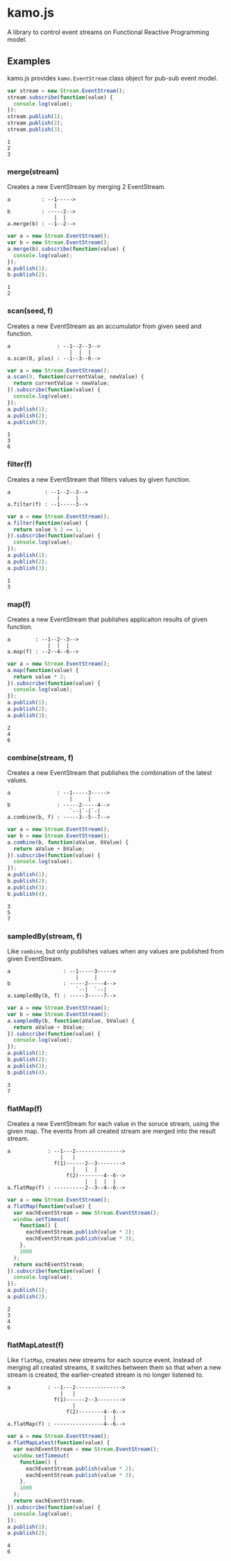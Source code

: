 # kamo.js
A library to control event streams on Functional Reactive Programming model.

## Examples
kamo.js provides `kamo.EventStream` class object for pub-sub event model.

```js
var stream = new Stream.EventStream();
stream.subscribe(function(value) {
  console.log(value);
});
stream.publish(1);
stream.publish(2);
stream.publish(3);
```

```
1
2
3
```

### merge(stream)
Creates a new EventStream by merging 2 EventStream.

```
a          : --1----->
               |
b          : -----2-->
               |  |
a.merge(b) : --1--2-->
```

```js
var a = new Stream.EventStream();
var b = new Stream.EventStream();
a.merge(b).subscribe(function(value) {
  console.log(value);
});
a.publish(1);
b.publish(2);
```

```
1
2
```

### scan(seed, f)
Creates a new EventStream as an accumulator from given seed and function.

```
a               : --1--2--3-->
                    |  |  |
a.scan(0, plus) : --1--3--6-->
```

```js
var a = new Stream.EventStream();
a.scan(0, function(currentValue, newValue) {
  return currentValue + newValue;
}).subscribe(function(value) {
  console.log(value);
});
a.publish(1);
a.publish(2);
a.publish(3);
```

```
1
3
6
```

### filter(f)
Creates a new EventStream that filters values by given function.

```
a           : --1--2--3-->
                |     |
a.filter(f) : --1-----3-->
```

```js
var a = new Stream.EventStream();
a.filter(function(value) {
  return value % 2 == 1;
}).subscribe(function(value) {
  console.log(value);
});
a.publish(1);
a.publish(2);
a.publish(3);
```

```
1
3
```

### map(f)
Creates a new EventStream that publishes applicaiton results of given function.

```
a        : --1--2--3-->
             |  |  |
a.map(f) : --2--4--6-->
```

```js
var a = new Stream.EventStream();
a.map(function(value) {
  return value * 2;
}).subscribe(function(value) {
  console.log(value);
});
a.publish(1);
a.publish(2);
a.publish(3);
```

```
2
4
6
```

### combine(stream, f)
Creates a new EventStream that publishes the combination of the latest values.

```
a               : --1-----3----->
                    |     |
b               : -----2-----4-->
                    `--|`-|`-|
a.combine(b, f) : -----3--5--7-->
```

```js
var a = new Stream.EventStream();
var b = new Stream.EventStream();
a.combine(b, function(aValue, bValue) {
  return aValue + bValue;
}).subscribe(function(value) {
  console.log(value);
});
a.publish(1);
b.publish(2);
a.publish(3);
b.publish(4);
```

```
3
5
7
```

### sampledBy(stream, f)
Like `combine`, but only publishes values when any values are published from given EventStream.

```
a                 : --1-----3----->
                      |     |
b                 : -----2-----4-->
                      `--|  `--|
a.sampledBy(b, f) : -----3-----7-->
```

```js
var a = new Stream.EventStream();
var b = new Stream.EventStream();
a.sampledBy(b, function(aValue, bValue) {
  return aValue + bValue;
}).subscribe(function(value) {
  console.log(value);
});
a.publish(1);
b.publish(2);
a.publish(3);
b.publish(4);
```

```
3
7
```

### flatMap(f)
Creates a new EventStream for each value in the soruce stream, using the given map.
The events from all created stream are merged into the result stream.

```
a            : --1---2--------------->
                 |   |
               f(1)------2--3-------->
                     |   |  |
                   f(2)--------4--6-->
                         |  |  |  |
a.flatMap(f) : ----------2--3--4--6-->
```

```js
var a = new Stream.EventStream();
a.flatMap(function(value) {
  var eachEventStream = new Stream.EventStream();
  window.setTimeout(
    function() {
      eachEventStream.publish(value * 2);
      eachEventStream.publish(value * 3);
    },
    1000
  );
  return eachEventStream;
}).subscribe(function(value) {
  console.log(value);
});
a.publish(1);
a.publish(2);
```

```
2
3
4
6
```

### flatMapLatest(f)
Like `flatMap`, creates new streams for each source event.
Instead of merging all created streams, it switches between them so that
when a new stream is created, the earlier-created stream is no longer listened to.

```
a            : --1---2--------------->
                 |   |
               f(1)------2--3-------->
                     |
                   f(2)--------4--6-->
                               |  |
a.flatMap(f) : ----------------4--6-->
```

```js
var a = new Stream.EventStream();
a.flatMapLatest(function(value) {
  var eachEventStream = new Stream.EventStream();
  window.setTimeout(
    function() {
      eachEventStream.publish(value * 2);
      eachEventStream.publish(value * 3);
    },
    1000
  );
  return eachEventStream;
}).subscribe(function(value) {
  console.log(value);
});
a.publish(1);
a.publish(2);
```

```
4
6
```

